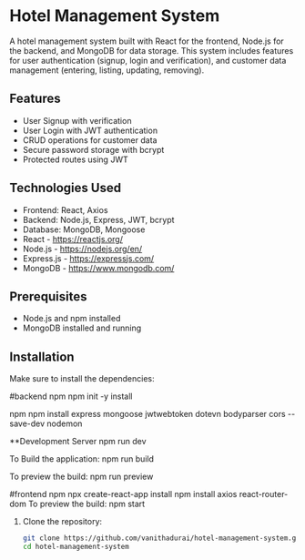 <h1>Hotel Management System</h1>

A hotel management system built with React for the frontend, Node.js for the backend, and MongoDB for data storage. 
This system includes features for user authentication (signup, login and verification), and customer data management (entering, listing, updating, removing).

## Features
- User Signup with  verification
- User Login with JWT authentication
- CRUD operations for customer data
- Secure password storage with bcrypt
- Protected routes using JWT

## Technologies Used
- Frontend: React, Axios
- Backend: Node.js, Express, JWT, bcrypt
- Database: MongoDB, Mongoose
-  React - https://reactjs.org/
-  Node.js - https://nodejs.org/en/
-   Express.js - https://expressjs.com/
-   MongoDB - https://www.mongodb.com/


## Prerequisites
- Node.js and npm installed
- MongoDB installed and running

## Installation
Make sure to install the dependencies:

#backend
npm
npm init -y install 

npm
npm install  express mongoose jwtwebtoken dotevn bodyparser cors  --save-dev nodemon

**Development Server npm run dev

To Build the application: npm run build

To preview the build: npm run preview

#frontend
npm
npx  create-react-app install 
npm install axios react-router-dom
To preview the build: npm start



1. Clone the repository:
   ```sh
   git clone https://github.com/vanithadurai/hotel-management-system.git
   cd hotel-management-system
